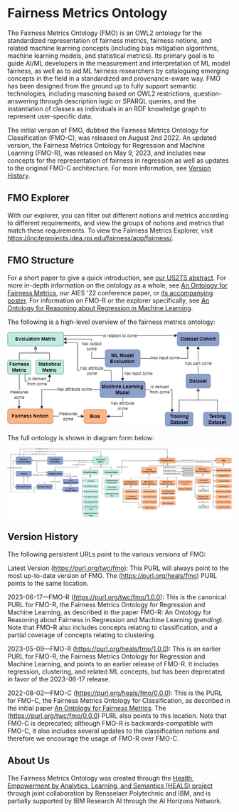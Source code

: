 # Fairness Metrics Ontology

The Fairness Metrics Ontology (FMO) is an OWL2 ontology for the standardized representation of fairness metrics, fairness notions, and related machine learning concepts (including bias mitigation algorithms, machine learning models, and statistical metrics). Its primary goal is to guide AI/ML developers in the measurement and interpretation of ML model fairness, as well as to aid ML fairness researchers by cataloguing emerging concepts in the field in a standardized and provenance-aware way. FMO has been designed from the ground up to fully support semantic technologies, including reasoning based on OWL2 restrictions, question-answering through description logic or SPARQL queries, and the instantiation of classes as individuals in an RDF knowledge graph to represent user-specific data.

The initial version of FMO, dubbed the Fairness Metrics Ontology for Classification (FMO-C), was released on August 2nd 2022. An updated version, the Fairness Metrics Ontology for Regression and Machine Learning (FMO-R), was released on May 9, 2023, and includes new concepts for the representation of fairness in regression as well as updates to the original FMO-C architecture. For more information, see [Version History](https://github.com/frankj-rpi/fairness-metrics-ontology/blob/main/README.md#version-history).

## FMO Explorer

With our explorer, you can filter out different notions and metrics according to different requirements, and view the groups of notions and metrics that match these requirements. To view the Fairness Metrics Explorer, visit <https://inciteprojects.idea.rpi.edu/fairness/app/fairness/>. 

## FMO Structure

For a short paper to give a quick introduction, see [our US2TS abstract](https://homepages.rpi.edu/~frankj6/US2TS-2022-Towards_an_Ontology_for_Fairness_Metrics.pdf). For more in-depth information on the ontology as a whole, see [An Ontology for Fairness Metrics](https://dl.acm.org/doi/10.1145/3514094.3534137), our  AIES '22 conference paper, or [its accompanying poster](https://homepages.rpi.edu/~frankj6/aies22.html). For information on FMO-R or the explorer specifically, see [An Ontology for Reasoning about Regression in Machine Learning](https://link.springer.com/chapter/10.1007/978-3-031-47745-4_18).

The following is a high-level overview of the fairness metrics ontology:

![High-level concept map](diagrams/HL-concept-map.png "High-Level Concept Map")

The full ontology is shown in diagram form below:

![High-level concept map](diagrams/FairnessOntologyFull.png "Full Concept Map")

## Version History

The following persistent URLs point to the various versions of FMO:

Latest Version (https://purl.org/twc/fmo): This PURL will always point to the most up-to-date version of FMO. The (https://purl.org/heals/fmo) PURL points to the same location.

2023-06-17—FMO-R (https://purl.org/twc/fmo/1.0.0): This is the canonical PURL for FMO-R, the Fairness Metrics Ontology for Regression and Machine Learning, as described in the paper FMO-R: An Ontology for Reasoning about Fairness in Regression and Machine Learning (*pending*). Note that FMO-R also includes concepts relating to classification, and a partial coverage of concepts relating to clustering.

2023-05-09—FMO-R (https://purl.org/heals/fmo/1.0.0): This is an earlier PURL for FMO-R, the Fairness Metrics Ontology for Regression and Machine Learning, and points to an earlier release of FMO-R. It includes regression, clustering, and related ML concepts, but has been deprecated in favor of the 2023-06-17 release.

2022-08-02—FMO-C (https://purl.org/heals/fmo/0.0.0): This is the PURL for FMO-C, the Fairness Metrics Ontology for Classification, as described in the initial paper [An Ontology for Fairness Metrics](https://dl.acm.org/doi/10.1145/3514094.3534137). The (https://purl.org/twc/fmo/0.0.0) PURL also points to this location. Note that FMO-C is deprecated; although FMO-R is backwards-compatible with FMO-C, it also includes several updates to the classification notions and therefore we encourage the usage of FMO-R over FMO-C. 

## About Us

The Fairness Metrics Ontology was created through the [Health, Empowerment by Analytics, Learning, and Semantics (HEALS) project](https://idea.rpi.edu/research/projects/heals) through joint collaboration by Rensselaer Polytechnic and IBM, and is partially supported by IBM Research AI through the AI Horizons Network.
